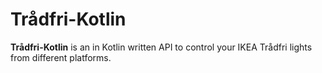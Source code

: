 # Trådfri-Kotlin

**Trådfri-Kotlin** is an in Kotlin written API to control your IKEA Trådfri lights from different platforms.